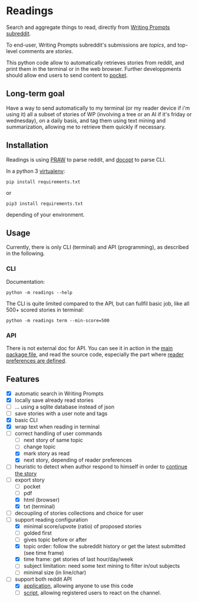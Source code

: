 # Readings
Search and aggregate things to read, directly from [Writing Prompts subreddit](https://www.reddit.com/r/WritingPrompts).

To end-user, Writing Prompts subreddit's submissions are *topics*, and top-level comments are *stories*.

This python code allow to automatically retrieves stories from reddit, and print them in the terminal or in the web browser.
Further developpments should allow end users to send content to [pocket](https://getpocket.com/).


## Long-term goal
Have a way to send automatically to my terminal (or my reader device if i'm using it) all a subset of stories of WP
(involving a tree or an AI if it's friday or wednesday), on a daily basis, and tag them using text mining and summarization,
allowing me to retrieve them quickly if necessary.



## Installation
Readings is using [PRAW](http://praw.readthedocs.io/) to parse reddit, and [docopt](https://docopt.org) to parse CLI.

In a python 3 [virtualenv](https://virtualenv.pypa.io/en/stable/):

    pip install requirements.txt

or

    pip3 install requirements.txt

depending of your environment.




## Usage
Currently, there is only CLI (terminal) and API (programming), as described in the following.

### CLI
Documentation:

    python -m readings --help

The CLI is quite limited compared to the API, but can fullfil basic job, like all 500+ scored stories in terminal:

    python -m readings term --min-score=500


### API
There is not external doc for API. You can see it in action in the [main package file](readings/__main__.py),
and read the source code, especially the part where [reader preferences are defined](readings/wrappers.py).




## Features

- [X] automatic search in Writing Prompts
- [X] locally save already read stories
- [ ] … using a sqlite database instead of json
- [ ] save stories with a user note and tags
- [X] basic CLI
- [X] wrap text when reading in terminal
- [ ] correct handling of user commands
    - [ ] next story of same topic
    - [ ] change topic
    - [X] mark story as read
    - [X] next story, depending of reader preferences
- [ ] heuristic to detect when author respond to himself in order to [continue the story](https://www.reddit.com/r/WritingPrompts/comments/5zrfwi/wp_joe_had_a_boring_family_a_pointless_job_a/df0qnbp/)
- [ ] export story
    - [ ] pocket
    - [ ] pdf
    - [X] html (browser)
    - [X] txt (terminal)
- [ ] decoupling of stories collections and choice for user
- [ ] support reading configuration
    - [X] minimal score/upvote (ratio) of proposed stories
    - [ ] golded first
    - [ ] gives topic before or after
    - [X] topic order: follow the subreddit history or get the latest submitted (see time frame)
    - [X] time frame: get stories of last hour/day/week
    - [ ] subject limitation: need some text mining to filter in/out subjects
    - [ ] minimal size (in line/char)
- [ ] support both reddit API
    - [X] [application](http://praw.readthedocs.io/en/latest/getting_started/authentication.html#installed-application), allowing anyone to use this code
    - [ ] [script](http://praw.readthedocs.io/en/latest/getting_started/authentication.html#script-application), allowing registered users to react on the channel.
